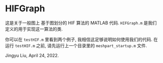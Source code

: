# HIFGraph

这是关于一般图上 基于图划分的 HIF 算法的 MATLAB 代码. `HIFGraph.m` 是我们定义的用于实现这一算法的类.

你可以在 `testHIF.m` 里看到两个例子, 我相信这足够说明如何使用我们的代码. 在运行 `testHIF.m` 之前, 请先运行上一个目录里的 `meshpart_startup.m` 文件.

Jingyu Liu, April 24, 2022.
